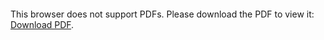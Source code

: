 <object data="christ-in-song/CIS1908pdfs/547.pdf" type="application/pdf" width="100%" height="1024px">
    <embed src="christ-in-song/CIS1908pdfs/547.pdf">
        <p>This browser does not support PDFs. Please download the PDF to view it: <a href="christ-in-song/CIS1908pdfs/547.pdf">Download PDF</a>.</p>
    </embed>
</object>
